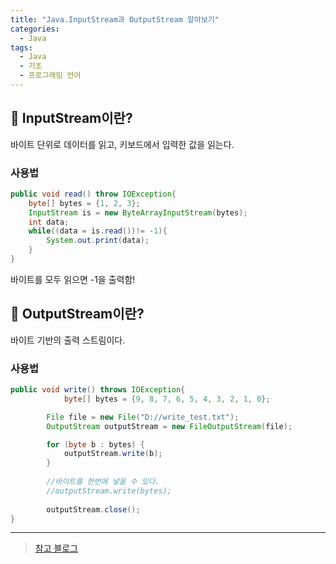 ```yaml
---
title: "Java.InputStream과 OutputStream 알아보기"
categories:
  - Java
tags:
  - Java
  - 기초
  - 프로그래밍 언어
---
```




## 🌟 InputStream이란?

바이트 단위로 데이터를 읽고, 키보드에서 입력한 값을 읽는다.



### 사용법

```java
public void read() throw IOException{
    byte[] bytes = {1, 2, 3};
    InputStream is = new ByteArrayInputStream(bytes);
    int data;
    while((data = is.read())!= -1){
        System.out.print(data);
    }
}
```

바이트를 모두 읽으면 -1을 출력함!



## 🌟 OutputStream이란?

바이트 기반의 출력 스트림이다.



### 사용법

```java
public void write() throws IOException{
            byte[] bytes = {9, 8, 7, 6, 5, 4, 3, 2, 1, 0};

        File file = new File("D://write_test.txt");
        OutputStream outputStream = new FileOutputStream(file);

        for (byte b : bytes) {
            outputStream.write(b);
        }
        
        //바이트를 한번에 넣을 수 있다.  
        //outputStream.write(bytes);
        
        outputStream.close();
}
```



___


> [참고 블로그](https://bamdule.tistory.com/179)
